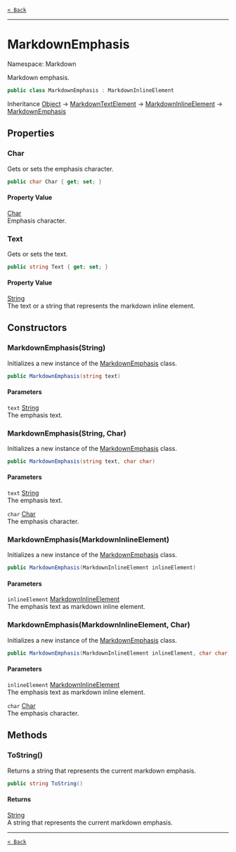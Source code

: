 [`< Back`](./)

---

# MarkdownEmphasis

Namespace: Markdown

Markdown emphasis.

```csharp
public class MarkdownEmphasis : MarkdownInlineElement
```

Inheritance [Object](https://docs.microsoft.com/en-us/dotnet/api/system.object) → [MarkdownTextElement](./markdown.markdowntextelement) → [MarkdownInlineElement](./markdown.markdowninlineelement) → [MarkdownEmphasis](./markdown.markdownemphasis)

## Properties

### **Char**

Gets or sets the emphasis character.

```csharp
public char Char { get; set; }
```

#### Property Value

[Char](https://docs.microsoft.com/en-us/dotnet/api/system.char)<br>
Emphasis character.

### **Text**

Gets or sets the text.

```csharp
public string Text { get; set; }
```

#### Property Value

[String](https://docs.microsoft.com/en-us/dotnet/api/system.string)<br>
The text or a string that represents the markdown inline element.

## Constructors

### **MarkdownEmphasis(String)**

Initializes a new instance of the [MarkdownEmphasis](./markdown.markdownemphasis) class.

```csharp
public MarkdownEmphasis(string text)
```

#### Parameters

`text` [String](https://docs.microsoft.com/en-us/dotnet/api/system.string)<br>
The emphasis text.

### **MarkdownEmphasis(String, Char)**

Initializes a new instance of the [MarkdownEmphasis](./markdown.markdownemphasis) class.

```csharp
public MarkdownEmphasis(string text, char char)
```

#### Parameters

`text` [String](https://docs.microsoft.com/en-us/dotnet/api/system.string)<br>
The emphasis text.

`char` [Char](https://docs.microsoft.com/en-us/dotnet/api/system.char)<br>
The emphasis character.

### **MarkdownEmphasis(MarkdownInlineElement)**

Initializes a new instance of the [MarkdownEmphasis](./markdown.markdownemphasis) class.

```csharp
public MarkdownEmphasis(MarkdownInlineElement inlineElement)
```

#### Parameters

`inlineElement` [MarkdownInlineElement](./markdown.markdowninlineelement)<br>
The emphasis text as markdown inline element.

### **MarkdownEmphasis(MarkdownInlineElement, Char)**

Initializes a new instance of the [MarkdownEmphasis](./markdown.markdownemphasis) class.

```csharp
public MarkdownEmphasis(MarkdownInlineElement inlineElement, char char)
```

#### Parameters

`inlineElement` [MarkdownInlineElement](./markdown.markdowninlineelement)<br>
The emphasis text as markdown inline element.

`char` [Char](https://docs.microsoft.com/en-us/dotnet/api/system.char)<br>
The emphasis character.

## Methods

### **ToString()**

Returns a string that represents the current markdown emphasis.

```csharp
public string ToString()
```

#### Returns

[String](https://docs.microsoft.com/en-us/dotnet/api/system.string)<br>
A string that represents the current markdown emphasis.

---

[`< Back`](./)
